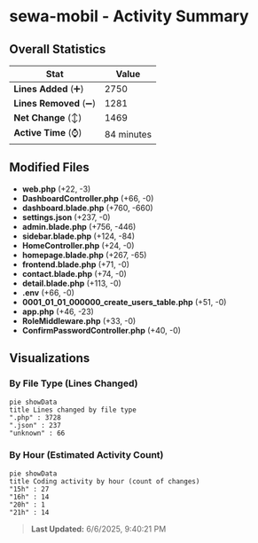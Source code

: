 # sewa-mobil - Activity Summary 

## Overall Statistics

| Stat                   | Value                                                             |
| ---------------------- | ----------------------------------------------------------------- |
| **Lines Added** (➕)   | 2750                                          |
| **Lines Removed** (➖) | 1281                                        |
| **Net Change** (↕)    | 1469                |
| **Active Time** (⌚)   | 84 minutes |


## Modified Files
- **web.php** (+22, -3)
- **DashboardController.php** (+66, -0)
- **dashboard.blade.php** (+760, -660)
- **settings.json** (+237, -0)
- **admin.blade.php** (+756, -446)
- **sidebar.blade.php** (+124, -84)
- **HomeController.php** (+24, -0)
- **homepage.blade.php** (+267, -65)
- **frontend.blade.php** (+71, -0)
- **contact.blade.php** (+74, -0)
- **detail.blade.php** (+113, -0)
- **.env** (+66, -0)
- **0001_01_01_000000_create_users_table.php** (+51, -0)
- **app.php** (+46, -23)
- **RoleMiddleware.php** (+33, -0)
- **ConfirmPasswordController.php** (+40, -0)

## Visualizations

### By File Type (Lines Changed)

```mermaid
pie showData
title Lines changed by file type
".php" : 3728
".json" : 237
"unknown" : 66
```

### By Hour (Estimated Activity Count)

```mermaid
pie showData
title Coding activity by hour (count of changes)
"15h" : 27
"16h" : 14
"20h" : 1
"21h" : 14
```


> **Last Updated:** 6/6/2025, 9:40:21 PM